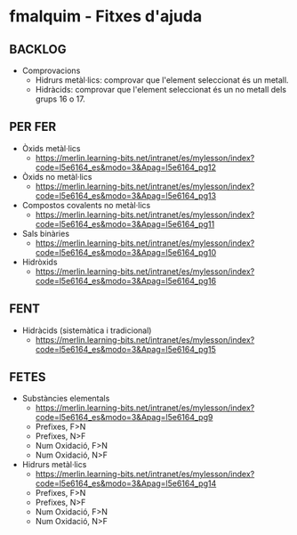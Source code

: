 # fmalquim - Fitxes d'ajuda

## BACKLOG
* Comprovacions
    * Hidrurs metàl·lics: comprovar que l'element seleccionat és un metall.
    * Hidràcids: comprovar que l'element seleccionat és un no metall dels grups 16 o 17.


## PER FER
* Òxids metàl·lics
    * https://merlin.learning-bits.net/intranet/es/mylesson/index?code=l5e6164_es&modo=3&Apag=l5e6164_pg12
* Òxids no metàl·lics
    * https://merlin.learning-bits.net/intranet/es/mylesson/index?code=l5e6164_es&modo=3&Apag=l5e6164_pg13
* Compostos covalents no metàl·lics
    * https://merlin.learning-bits.net/intranet/es/mylesson/index?code=l5e6164_es&modo=3&Apag=l5e6164_pg11
* Sals binàries
    * https://merlin.learning-bits.net/intranet/es/mylesson/index?code=l5e6164_es&modo=3&Apag=l5e6164_pg10
* Hidròxids
    * https://merlin.learning-bits.net/intranet/es/mylesson/index?code=l5e6164_es&modo=3&Apag=l5e6164_pg16



## FENT
* Hidràcids (sistemàtica i tradicional)
    * https://merlin.learning-bits.net/intranet/es/mylesson/index?code=l5e6164_es&modo=3&Apag=l5e6164_pg15


## FETES
* Substàncies elementals
    * https://merlin.learning-bits.net/intranet/es/mylesson/index?code=l5e6164_es&modo=3&Apag=l5e6164_pg9
    * Prefixes, F>N
    * Prefixes, N>F
    * Num Oxidació, F>N
    * Num Oxidació, N>F
* Hidrurs metàl·lics
    * https://merlin.learning-bits.net/intranet/es/mylesson/index?code=l5e6164_es&modo=3&Apag=l5e6164_pg14
    * Prefixes, F>N
    * Prefixes, N>F
    * Num Oxidació, F>N
    * Num Oxidació, N>F
